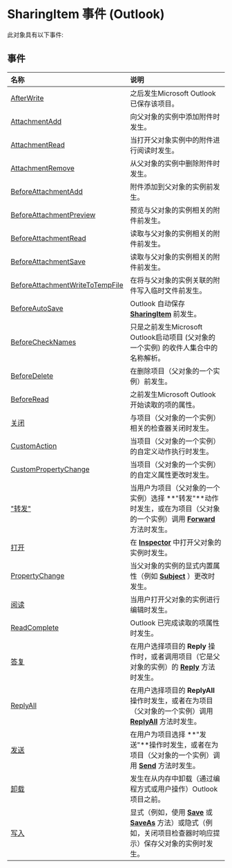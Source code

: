
# SharingItem 事件 (Outlook)
此对象具有以下事件:

## 事件



|**名称**|**说明**|
|:-----|:-----|
|[AfterWrite](a9eb761b-1d08-920a-31bd-76f2758ab67c.md)|之后发生Microsoft Outlook已保存该项目。|
|[AttachmentAdd](bae4f9ea-2b03-76e6-7663-1ca2b1ef03a4.md)|向父对象的实例中添加附件时发生。|
|[AttachmentRead](84374993-a9f6-2741-e644-09030e09eb70.md)|当打开父对象实例中的附件进行阅读时发生。|
|[AttachmentRemove](e32249bd-7ff4-e240-ddd8-2b59bbb1d0d8.md)|从父对象的实例中删除附件时发生。|
|[BeforeAttachmentAdd](84c14b49-a410-5e85-159d-b3f24a1dcad9.md)|附件添加到父对象的实例前发生。|
|[BeforeAttachmentPreview](e5a0ec4a-d6b2-c717-85a2-6a022f9ee325.md)|预览与父对象的实例相关的附件前发生。|
|[BeforeAttachmentRead](c2b31eb8-4716-575b-8160-c620c78562e2.md)|读取与父对象的实例相关的附件前发生。|
|[BeforeAttachmentSave](ec6c8b9f-759b-df04-c3df-8e977df457a5.md)|读取与父对象的实例相关的附件前发生。|
|[BeforeAttachmentWriteToTempFile](85a7ac8e-94e2-1248-0d22-1ca8565c9530.md)|在将与父对象的实例关联的附件写入临时文件前发生。|
|[BeforeAutoSave](38515dda-2539-5f0b-4c04-831067c09327.md)|Outlook 自动保存  **[SharingItem](63dd3451-44f3-7cc4-c6e2-7dad5835a7d2.md)** 前发生。|
|[BeforeCheckNames](f6e787a5-dad1-6d4e-119f-1d0f07133a83.md)|只是之前发生Microsoft Outlook启动项目 (父对象的一个实例) 的收件人集合中的名称解析。|
|[BeforeDelete](60726a1b-2d74-c7a6-fef8-b26f5f5e7d01.md)|在删除项目（父对象的一个实例）前发生。|
|[BeforeRead](3c376a67-6d50-5eb2-45e9-975b68b17a5e.md)|之前发生Microsoft Outlook开始读取的项的属性。|
|[关闭](0d7aa2c4-d80d-5111-7b83-ae0693991260.md)|与项目（父对象的一个实例）相关的检查器关闭时发生。|
|[CustomAction](6b10bd1f-c67b-ad31-a62b-8c6255ba4518.md)|当项目（父对象的一个实例）的自定义动作执行时发生。|
|[CustomPropertyChange](faf015c1-aa18-67f4-e1af-b456b7c89523.md)|当项目（父对象的一个实例）的自定义属性更改时发生。|
|["转发"](b9f8cb45-e4e8-2eb5-c892-9d718bffae74.md)|当用户为项目（父对象的一个实例）选择 **"转发"**动作时发生，或在为项目（父对象的一个实例）调用  **[Forward](ea6e67f2-dbfd-9500-630c-24e2533db432.md)** 方法时发生。|
|[打开](b795dbfa-2d47-0ee4-98ef-0c44bb6a0bec.md)|在  **[Inspector](d7384756-669c-0549-1032-c3b864187994.md)** 中打开父对象的实例时发生。|
|[PropertyChange](7c3cf73a-4b2c-3f74-4d3e-5a0e04870f07.md)|当父对象的实例的显式内置属性（例如  **[Subject](f774ec0f-226a-f2f8-6865-4457b26fdacc.md)** ）更改时发生。|
|[阅读](2bcf07e6-e9c1-b3ce-118c-a2c82b48ff5f.md)|当用户打开父对象的实例进行编辑时发生。|
|[ReadComplete](2ba4a409-74ab-9514-552c-c62a78457b8e.md)|Outlook 已完成读取的项属性时发生。|
|[答复](5cfc04d3-a65b-73e1-e91c-3e5a90e75c03.md)|在用户选择项目的  **Reply** 操作时，或者调用项目（它是父对象的实例）的 **[Reply](c40fffed-8f56-c500-8dd8-7ae889f91712.md)** 方法时发生。|
|[ReplyAll](147f7da9-fa4b-b678-f600-25a8c6b540ec.md)|在用户选择项目的  **ReplyAll** 操作时发生，或者在为项目（父对象的一个实例）调用 **[ReplyAll](4b187ecf-c2a6-0f4a-77df-dcf86a31f3a4.md)** 方法时发生。|
|[发送](15db902f-d61d-cfcd-0498-a2cec5f984bb.md)|在用户为项目选择 **"发送"**操作时发生，或者在为项目（父对象的一个实例）调用  **[Send](54f92175-0e99-f96a-56de-5fc66d97d80f.md)** 方法时发生。|
|[卸载](b79a4c94-46cc-5571-a36d-ad537db97bcc.md)|发生在从内存中卸载（通过编程方式或用户操作）Outlook 项目之前。|
|[写入](22cfb332-d9e9-005a-fb6c-e77ff098a444.md)|显式（例如，使用  **[Save](ff6b7104-30be-dcac-b2c9-0848a91559fb.md)** 或 **[SaveAs](b18fae0e-b8be-9846-2f97-15b25f5f053b.md)** 方法）或隐式（例如，关闭项目检查器时响应提示）保存父对象的实例时发生。|
